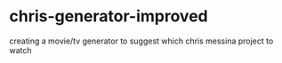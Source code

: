 # chris-generator-improved
creating a movie/tv generator to suggest which chris messina project to watch 
